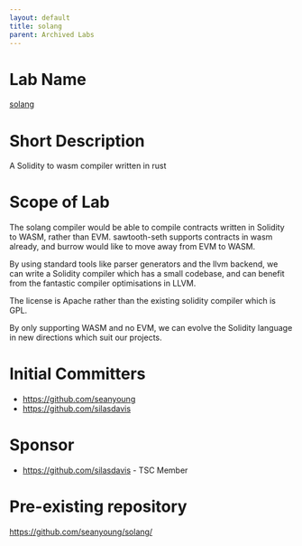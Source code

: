 ```yaml
---
layout: default
title: solang
parent: Archived Labs
---
```

# Lab Name
[solang](https://github.com/hyperledger-labs/solang)

# Short Description
A Solidity to wasm compiler written in rust 

# Scope of Lab
The solang compiler would be able to compile contracts written in Solidity
to WASM, rather than EVM. sawtooth-seth supports contracts in wasm already,
and burrow would like to move away from EVM to WASM.

By using standard tools like parser generators and the llvm backend, we can
write a Solidity compiler which has a small codebase, and can benefit from
the fantastic compiler optimisations in LLVM.

The license is Apache rather than the existing solidity compiler which is
GPL.

By only supporting WASM and no EVM, we can evolve the Solidity language
in new directions which suit our projects.

# Initial Committers
- https://github.com/seanyoung
- https://github.com/silasdavis

# Sponsor
- https://github.com/silasdavis - TSC Member

# Pre-existing repository
https://github.com/seanyoung/solang/
